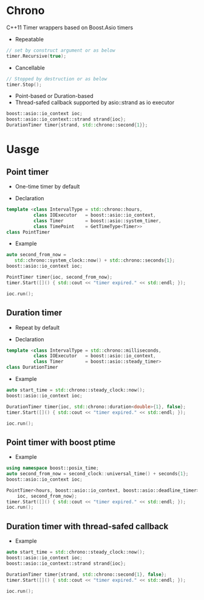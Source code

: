 # Chrono
C++11 Timer wrappers based on Boost.Asio timers

* Repeatable
```c++
// set by construct argument or as below
timer.Recursive(true);
```
* Cancellable
```c++
// Stopped by destruction or as below
timer.Stop();
```
* Point-based or Duration-based
* Thread-safed callback supported by asio::strand as io executor
```c++
boost::asio::io_context ioc;
boost::asio::io_context::strand strand{ioc};
DurationTimer timer{strand, std::chrono::second{1}};
```

# Uasge
## Point timer
* One-time timer by default

* Declaration
```c++
template <class IntervalType = std::chrono::hours,
          class IOExecutor   = boost::asio::io_context,
          class Timer        = boost::asio::system_timer,
          class TimePoint    = GetTimeType<Timer>>
class PointTimer
```

* Example
```c++
auto second_from_now =
   std::chrono::system_clock::now() + std::chrono::seconds{1};
boost::asio::io_context ioc;

PointTimer timer{ioc, second_from_now};
timer.Start([]() { std::cout << "timer expired." << std::endl; }); 

ioc.run();
```

## Duration timer
* Repeat by default

* Declaration
```c++
template <class IntervalType = std::chrono::milliseconds,
          class IOExecutor   = boost::asio::io_context,
          class Timer        = boost::asio::steady_timer>
class DurationTimer
```

* Example
```c++
auto start_time = std::chrono::steady_clock::now();
boost::asio::io_context ioc;

DurationTimer timer{ioc, std::chrono::duration<double>{1}, false};
timer.Start([]() { std::cout << "timer expired." << std::endl; });

ioc.run();
```

## Point timer with boost ptime
* Example

```c++
using namespace boost::posix_time;
auto second_from_now = second_clock::universal_time() + seconds{1};
boost::asio::io_context ioc;

PointTimer<hours, boost::asio::io_context, boost::asio::deadline_timer> timer{
    ioc, second_from_now};
timer.Start([]() { std::cout << "timer expired." << std::endl; });
ioc.run();
```

## Duration timer with thread-safed callback 

* Example
```c++
auto start_time = std::chrono::steady_clock::now();
boost::asio::io_context ioc;
boost::asio::io_context::strand strand{ioc};

DurationTimer timer{strand, std::chrono::second{1}, false};
timer.Start([]() { std::cout << "timer expired." << std::endl; });

ioc.run();
```
